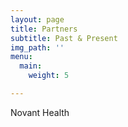 ```yaml
---
layout: page
title: Partners
subtitle: Past & Present
img_path: ''
menu:
  main:
    weight: 5

---
```

Novant Health